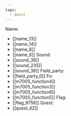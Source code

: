 ```yaml
---
tags:
  - Quest
---
```

Name:
- [[name_13]]
- [[name_14]]
- [[name_8]]
- [[name_6]]
Sound:
- [[sound_38]]
- [[sound_235]]
- [[sound_39]]
Field_party:
- [[field_party_0]]
Fn:
- [[m7005_function4]]
- [[m7005_function3]]
- [[m7005_function6]]
- [[m7005_function5]]
Flag:
- [[flag_9756]]
Quest:
- [[quest_42]]
